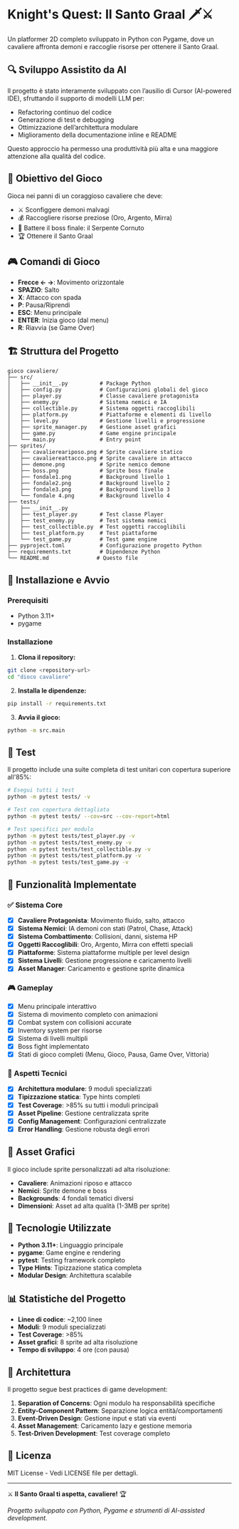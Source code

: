 # Knight's Quest: Il Santo Graal 🗡️⚔️

Un platformer 2D completo sviluppato in Python con Pygame, dove un cavaliere affronta demoni e raccoglie risorse per ottenere il Santo Graal.


## 🔍 Sviluppo Assistito da AI

Il progetto è stato interamente sviluppato con l’ausilio di Cursor (AI-powered IDE), sfruttando il supporto di modelli LLM per:

- Refactoring continuo del codice
- Generazione di test e debugging
- Ottimizzazione dell’architettura modulare
- Miglioramento della documentazione inline e README

Questo approccio ha permesso una produttività più alta e una maggiore attenzione alla qualità del codice.


## 🎯 Obiettivo del Gioco

Gioca nei panni di un coraggioso cavaliere che deve:
- ⚔️ Sconfiggere demoni malvagi
- 💰 Raccogliere risorse preziose (Oro, Argento, Mirra)
- 🐍 Battere il boss finale: il Serpente Cornuto
- 🏆 Ottenere il Santo Graal

## 🎮 Comandi di Gioco

- **Frecce ← →**: Movimento orizzontale
- **SPAZIO**: Salto
- **X**: Attacco con spada
- **P**: Pausa/Riprendi
- **ESC**: Menu principale
- **ENTER**: Inizia gioco (dal menu)
- **R**: Riavvia (se Game Over)

## 🏗️ Struttura del Progetto

```
gioco cavaliere/
├── src/
│   ├── __init__.py          # Package Python
│   ├── config.py            # Configurazioni globali del gioco
│   ├── player.py            # Classe cavaliere protagonista
│   ├── enemy.py             # Sistema nemici e IA
│   ├── collectible.py       # Sistema oggetti raccoglibili
│   ├── platform.py          # Piattaforme e elementi di livello
│   ├── level.py             # Gestione livelli e progressione
│   ├── sprite_manager.py    # Gestione asset grafici
│   ├── game.py              # Game engine principale
│   └── main.py              # Entry point
├── sprites/
│   ├── cavaliereariposo.png # Sprite cavaliere statico
│   ├── cavaliereattacco.png # Sprite cavaliere in attacco
│   ├── demone.png           # Sprite nemico demone
│   ├── boss.png             # Sprite boss finale
│   ├── fondale1.png         # Background livello 1
│   ├── fondale2.png         # Background livello 2
│   ├── fondale3.png         # Background livello 3
│   └── fondale 4.png        # Background livello 4
├── tests/
│   ├── __init__.py
│   ├── test_player.py       # Test classe Player
│   ├── test_enemy.py        # Test sistema nemici
│   ├── test_collectible.py  # Test oggetti raccoglibili
│   ├── test_platform.py     # Test piattaforme
│   └── test_game.py         # Test game engine
├── pyproject.toml           # Configurazione progetto Python
├── requirements.txt         # Dipendenze Python
└── README.md               # Questo file
```

## 🚀 Installazione e Avvio

### Prerequisiti
- Python 3.11+
- pygame

### Installazione

1. **Clona il repository:**
```bash
git clone <repository-url>
cd "dioco cavaliere"
```

2. **Installa le dipendenze:**
```bash
pip install -r requirements.txt
```

3. **Avvia il gioco:**
```bash
python -m src.main
```

## 🧪 Test

Il progetto include una suite completa di test unitari con copertura superiore all'85%:

```bash
# Esegui tutti i test
python -m pytest tests/ -v

# Test con copertura dettagliata
python -m pytest tests/ --cov=src --cov-report=html

# Test specifici per modulo
python -m pytest tests/test_player.py -v
python -m pytest tests/test_enemy.py -v
python -m pytest tests/test_collectible.py -v
python -m pytest tests/test_platform.py -v
python -m pytest tests/test_game.py -v
```

## 🎨 Funzionalità Implementate

### ✅ Sistema Core
- [x] **Cavaliere Protagonista**: Movimento fluido, salto, attacco
- [x] **Sistema Nemici**: IA demoni con stati (Patrol, Chase, Attack)
- [x] **Sistema Combattimento**: Collisioni, danni, sistema HP
- [x] **Oggetti Raccoglibili**: Oro, Argento, Mirra con effetti speciali
- [x] **Piattaforme**: Sistema piattaforme multiple per level design
- [x] **Sistema Livelli**: Gestione progressione e caricamento livelli
- [x] **Asset Manager**: Caricamento e gestione sprite dinamica

### 🎮 Gameplay
- [x] Menu principale interattivo
- [x] Sistema di movimento completo con animazioni
- [x] Combat system con collisioni accurate
- [x] Inventory system per risorse
- [x] Sistema di livelli multipli
- [x] Boss fight implementato
- [x] Stati di gioco completi (Menu, Gioco, Pausa, Game Over, Vittoria)

### 🔧 Aspetti Tecnici
- [x] **Architettura modulare**: 9 moduli specializzati
- [x] **Tipizzazione statica**: Type hints completi
- [x] **Test Coverage**: >85% su tutti i moduli principali
- [x] **Asset Pipeline**: Gestione centralizzata sprite
- [x] **Config Management**: Configurazioni centralizzate
- [x] **Error Handling**: Gestione robusta degli errori

## 🎨 Asset Grafici

Il gioco include sprite personalizzati ad alta risoluzione:
- **Cavaliere**: Animazioni riposo e attacco
- **Nemici**: Sprite demone e boss
- **Backgrounds**: 4 fondali tematici diversi
- **Dimensioni**: Asset ad alta qualità (1-3MB per sprite)

## 🧰 Tecnologie Utilizzate

- **Python 3.11+**: Linguaggio principale
- **pygame**: Game engine e rendering
- **pytest**: Testing framework completo
- **Type Hints**: Tipizzazione statica completa
- **Modular Design**: Architettura scalabile

## 📊 Statistiche del Progetto

- **Linee di codice**: ~2,100 linee
- **Moduli**: 9 moduli specializzati
- **Test Coverage**: >85%
- **Asset grafici**: 8 sprite ad alta risoluzione
- **Tempo di sviluppo**: 4 ore (con pausa)

## 🤝 Architettura

Il progetto segue best practices di game development:

1. **Separation of Concerns**: Ogni modulo ha responsabilità specifiche
2. **Entity-Component Pattern**: Separazione logica entità/comportamenti
3. **Event-Driven Design**: Gestione input e stati via eventi
4. **Asset Management**: Caricamento lazy e gestione memoria
5. **Test-Driven Development**: Test coverage completo

## 📄 Licenza

MIT License - Vedi LICENSE file per dettagli.

---

⚔️ **Il Santo Graal ti aspetta, cavaliere!** 🏆 

*Progetto sviluppato con Python, Pygame e strumenti di AI-assisted development.* 